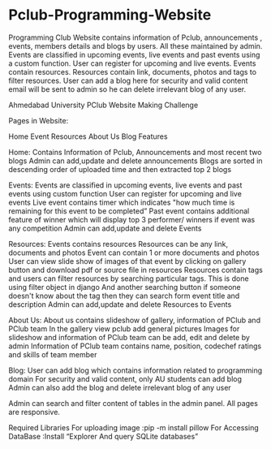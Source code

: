 # Pclub-Programming-Website
 Programming Club Website contains information of Pclub, announcements , events, members details and blogs by users. All these maintained by admin. Events are classified in upcoming events, live events and past events using a custom function. User can register for upcoming and live events. Events contain resources. Resources contain link, documents, photos and tags to filter resources. User can add a blog here for security and valid content email will be sent to admin so he can delete irrelevant blog of any user.

Ahmedabad University PClub Website Making Challenge

Pages in Website:

Home
Event
Resources
About Us
Blog
Features

Home: Contains Information of Pclub, Announcements and most recent two blogs Admin can add,update and delete announcements Blogs are sorted in descending order of uploaded time and then extracted top 2 blogs

Events: Events are classified in upcoming events, live events and past events using custom function User can register for upcoming and live events Live event contains timer which indicates "how much time is remaining for this event to be completed” Past event contains additional feature of winner which will display top 3 performer/ winners if event was any competition Admin can add,update and delete Events

Resources: Events contains resources Resources can be any link, documents and photos Event can contain 1 or more documents and photos User can view slide show of images of that event by clicking on gallery button and download pdf or source file in resources Resources contain tags and users can filter resources by searching particular tags. This is done using filter object in django And another searching button if someone doesn't know about the tag then they can search form event title and description Admin can add,update and delete Resources to Events

About Us: About us contains slideshow of gallery, information of PClub and PClub team In the gallery view pclub add general pictures Images for slideshow and information of PClub team can be add, edit and delete by admin Information of PClub team contains name, position, codechef ratings and skills of team member

Blog: User can add blog which contains information related to programming domain For security and valid content, only AU students can add blog Admin can also add the blog and delete irrelevant blog of any user

Admin can search and filter content of tables in the admin panel. All pages are responsive.

Required Libraries For uploading image :pip -m install pillow For Accessing DataBase :Install “Explorer And query SQLite databases”
